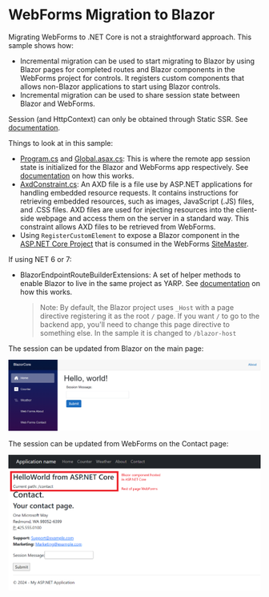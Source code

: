 # WebForms Migration to Blazor

Migrating WebForms to .NET Core is not a straightforward approach. This sample shows how:
- Incremental migration can be used to start migrating to Blazor by using Blazor pages for completed routes and Blazor components in the WebForms project for controls. It registers custom components that allows non-Blazor applications to start using Blazor controls.
- Incremental migration can be used to share session state between Blazor and WebForms.

Session (and HttpContext) can only be obtained through Static SSR. See [documentation](https://learn.microsoft.com/en-us/aspnet/core/fundamentals/http-context?view=aspnetcore-8.0#ihttpcontextaccessorhttpcontext-in-razor-components-blazor).

Things to look at in this sample:

- [Program.cs](BlazorCore/Program.cs) and [Global.asax.cs](WebFormsFramework/Global.asax.cs): This is where the remote app session state is initialized for the Blazor and WebForms app respectively. See [documentation](https://learn.microsoft.com/en-us/aspnet/core/migration/inc/remote-session) on how this works.
- [AxdConstraint.cs](BlazorCore/AxdConstraint.cs): An AXD file is a file use by ASP.NET applications for handling embedded resource requests. It contains instructions for retrieving embedded resources, such as images, JavaScript (.JS) files, and .CSS files. AXD files are used for injecting resources into the client-side webpage and access them on the server in a standard way. This constraint allows AXD files to be retrieved from WebForms.
- Using `RegisterCustomElement` to expose a Blazor component in the [ASP.NET Core Project](BlazorCore/Program.cs) that is consumed in the WebForms [SiteMaster](WebFormsFramework/Site.Master#58).

If using NET 6 or 7:
- BlazorEndpointRouteBuilderExtensions: A set of helper methods to enable Blazor to live in the same project as YARP. See [documentation](https://learn.microsoft.com/en-us/aspnet/core/migration/inc/blazor) on how this works.
    > Note: By default, the Blazor project uses `_Host` with a page directive registering it as the root `/` page. If you want `/` to go to the backend app, you'll need to change this page directive to something else. In the sample it is changed to `/blazor-host`

The session can be updated from Blazor on the main page:

![Main page screenshot](MainPage.png)


The session can be updated from WebForms on the Contact page:

![Contact page screenshot](ContactPage.png)
